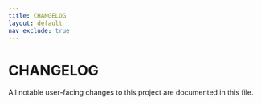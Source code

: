 ```yaml
---
title: CHANGELOG
layout: default
nav_exclude: true
---
```


# CHANGELOG

All notable user-facing changes to this project are documented in this file.